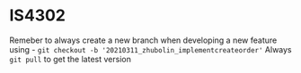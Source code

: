 # IS4302
Remeber to always create a new branch when developing a new feature using - `git checkout -b '20210311_zhubolin_implementcreateorder'` 
Always `git pull` to get the latest version
